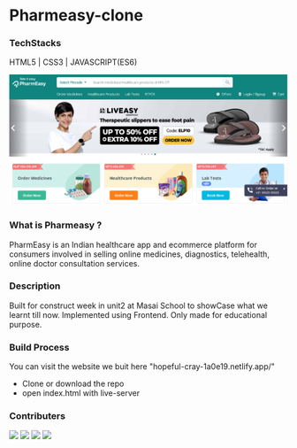 # Pharmeasy-clone

<h3>TechStacks</h3>

<p> HTML5 | CSS3 | JAVASCRIPT(ES6)</p>

<a href = "https://pharmeasy.in/"><img src ="https://github.com/anubis-x-ranger/CW-Pharmeasy/blob/main/pharmeasy.PNG"> </a>

<h3>What is Pharmeasy ?</h3>

<p>PharmEasy is an Indian healthcare app and ecommerce platform for consumers involved in selling online medicines, diagnostics, telehealth, online doctor consultation services.</p>

<h3>Description</h3>

<p>Built for construct week in unit2 at Masai School to showCase what we learnt till now. Implemented using Frontend. Only made for educational purpose.</p>

<h3>Build Process</h3>

<p> You can visit the website we buit here "hopeful-cray-1a0e19.netlify.app/" </p>

<ul>
  <li>Clone or download the repo</li>
  <li>open index.html with live-server</li>  
</ul>

<h3>Contributers</h3>

<a href = "https://github.com/anubis-x-ranger"><img src = "https://avatars.githubusercontent.com/u/44902527?v=4"  width=100px/></a>
<a href = "https://github.com/ashiq352"><img src = "https://avatars.githubusercontent.com/u/95991343?v=4"  width=100px/></a>
<a href = "https://github.com/Naveen-Peddabuddi"><img src = "https://avatars.githubusercontent.com/u/95956273?v=4"  width=100px/></a>
<a href = "https://github.com/sagarkyatham"><img src = "https://avatars.githubusercontent.com/u/95856560?v=4"  width=100px/></a>



